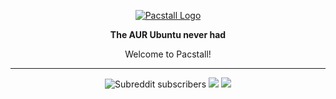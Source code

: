 </p>

<p align="center">
<a href="https://github.com/pacstall/pacstall"><img align="center" src="https://pacstall.dev/image/pacstall.svg" alt="Pacstall Logo"></a>
</p>
<p align="center"><b>The AUR Ubuntu never had</b></p>

<p align="center">Welcome to Pacstall!</p>
</p>

---

<p align="center">
<img alt="Subreddit subscribers" src="https://img.shields.io/reddit/subreddit-subscribers/pacstall?style=flat-square">
<a href="https://discord.gg/yzrjXJV6K8"><img src="https://img.shields.io/discord/839818021207801878?color=5865F2&label=Discord&logo=discord&logoColor=FFFFFF&style=flat-square"></a>
<a href="https://matrix.to/#/#pacstall:matrix.org"><img src="https://img.shields.io/matrix/pacstall:matrix.org?color=888888&label=Matrix&logo=Matrix&style=flat-square"></a>
</p>
